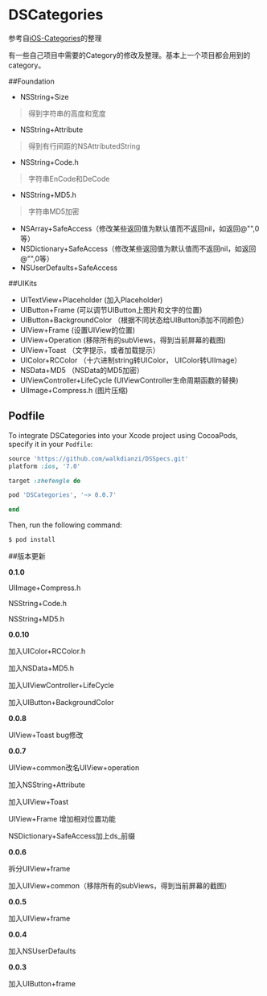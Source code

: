 # DSCategories

参考自[iOS-Categories](https://github.com/shaojiankui/iOS-Categories)的整理

有一些自己项目中需要的Category的修改及整理。基本上一个项目都会用到的category。

##Foundation

- NSString+Size  

 > 得到字符串的高度和宽度

- NSString+Attribute
 
 > 得到有行间距的NSAttributedString

- NSString+Code.h

 > 字符串EnCode和DeCode

- NSString+MD5.h

 > 字符串MD5加密

- NSArray+SafeAccess（修改某些返回值为默认值而不返回nil，如返回@"",0等）
- NSDictionary+SafeAccess（修改某些返回值为默认值而不返回nil，如返回@"",0等）
- NSUserDefaults+SafeAccess

##UIKits

- UITextView+Placeholder (加入Placeholder)
- UIButton+Frame (可以调节UIButton上图片和文字的位置)
- UIButton+BackgroundColor （根据不同状态给UIButton添加不同颜色）
- UIView+Frame (设置UIView的位置)
- UIView+Operation (移除所有的subViews，得到当前屏幕的截图)
- UIView+Toast （文字提示，或者加载提示）
- UIColor+RCColor （十六进制string转UIColor， UIColor转UIImage）
- NSData+MD5 （NSData的MD5加密）
- UIViewController+LifeCycle (UIViewController生命周期函数的替换)
- UIImage+Compress.h (图片压缩)

## Podfile

To integrate DSCategories into your Xcode project using CocoaPods, specify it in your `Podfile`:

```ruby
source 'https://github.com/walkdianzi/DSSpecs.git'
platform :ios, '7.0'

target :zhefengle do

pod 'DSCategories', '~> 0.0.7'

end
```

Then, run the following command:

```bash
$ pod install
```

##版本更新

 **0.1.0**

 UIImage+Compress.h

 NSString+Code.h

 NSString+MD5.h

 **0.0.10**

 加入UIColor+RCColor.h

 加入NSData+MD5.h

 加入UIViewController+LifeCycle
 
 加入UIButton+BackgroundColor

 **0.0.8**

 UIView+Toast bug修改 

 **0.0.7**

 UIView+common改名UIView+operation
 
 加入NSString+Attribute

 加入UIView+Toast

 UIView+Frame 增加相对位置功能

 NSDictionary+SafeAccess加上ds_前缀
 
 **0.0.6**
 
 拆分UIView+frame
 
 加入UIView+common（移除所有的subViews，得到当前屏幕的截图）
 
 **0.0.5**

 加入UIView+frame

 **0.0.4**

 加入NSUserDefaults

 **0.0.3**
 
 加入UIButton+frame
